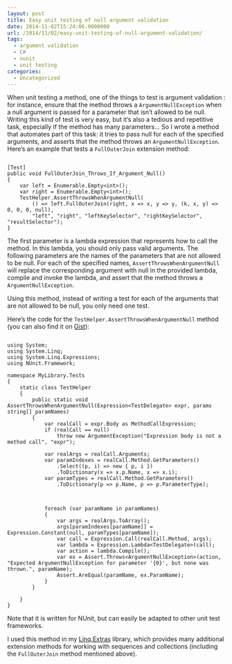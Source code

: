```yaml
---
layout: post
title: Easy unit testing of null argument validation
date: 2014-11-02T15:24:06.0000000
url: /2014/11/02/easy-unit-testing-of-null-argument-validation/
tags:
  - argument validation
  - C#
  - nunit
  - unit testing
categories:
  - Uncategorized
---
```



When unit testing a method, one of the things to test is argument validation : for instance, ensure that the method throws a `ArgumentNullException` when a null argument is passed for a parameter that isn’t allowed to be null. Writing this kind of test is very easy, but it’s also a tedious and repetitive task, especially if the method has many parameters… So I wrote a method that automates part of this task: it tries to pass null for each of the specified arguments, and asserts that the method throws an `ArgumentNullException`. Here’s an example that tests a `FullOuterJoin` extension method:

```

[Test]
public void FullOuterJoin_Throws_If_Argument_Null()
{
    var left = Enumerable.Empty<int>();
    var right = Enumerable.Empty<int>();
    TestHelper.AssertThrowsWhenArgumentNull(
        () => left.FullOuterJoin(right, x => x, y => y, (k, x, y) => 0, 0, 0, null),
        "left", "right", "leftKeySelector", "rightKeySelector", "resultSelector");
}
```

The first parameter is a lambda expression that represents how to call the method. In this lambda, you should only pass valid arguments. The following parameters are the names of the parameters that are not allowed to be null. For each of the specified names, `AssertThrowsWhenArgumentNull` will replace the corresponding argument with null in the provided lambda, compile and invoke the lambda, and assert that the method throws a `ArgumentNullException`.

Using this method, instead of writing a test for each of the arguments that are not allowed to be null, you only need one test.

Here’s the code for the `TestHelper.AssertThrowsWhenArgumentNull` method (you can also find it on [Gist](https://gist.github.com/thomaslevesque/c4cb9f537316b122f5b9)):

```

using System;
using System.Linq;
using System.Linq.Expressions;
using NUnit.Framework;

namespace MyLibrary.Tests
{
    static class TestHelper
    {
        public static void AssertThrowsWhenArgumentNull(Expression<TestDelegate> expr, params string[] paramNames)
        {
            var realCall = expr.Body as MethodCallExpression;
            if (realCall == null)
                throw new ArgumentException("Expression body is not a method call", "expr");

            var realArgs = realCall.Arguments;
            var paramIndexes = realCall.Method.GetParameters()
                .Select((p, i) => new { p, i })
                .ToDictionary(x => x.p.Name, x => x.i);
            var paramTypes = realCall.Method.GetParameters()
                .ToDictionary(p => p.Name, p => p.ParameterType);
            
            

            foreach (var paramName in paramNames)
            {
                var args = realArgs.ToArray();
                args[paramIndexes[paramName]] = Expression.Constant(null, paramTypes[paramName]);
                var call = Expression.Call(realCall.Method, args);
                var lambda = Expression.Lambda<TestDelegate>(call);
                var action = lambda.Compile();
                var ex = Assert.Throws<ArgumentNullException>(action, "Expected ArgumentNullException for parameter '{0}', but none was thrown.", paramName);
                Assert.AreEqual(paramName, ex.ParamName);
            }
        }

    }
}
```

Note that it is written for NUnit, but can easily be adapted to other unit test frameworks.

I used this method in my [Linq.Extras](https://github.com/thomaslevesque/Linq.Extras) library, which provides many additional extension methods for working with sequences and collections (including the `FullOuterJoin` method mentioned above).

